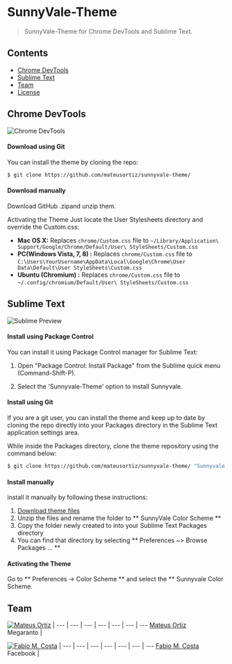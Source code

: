 
# SunnyVale-Theme


> SunnyVale-Theme for Chrome DevTools and Sublime Text.

## Contents

* [Chrome DevTools](#chrome-devtools)
* [Sublime Text](#sublime-text)
* [Team](#team)
* [License](LICENSE)

## Chrome DevTools

![Chrome DevTools](http://mateusortiz.github.io/sunnyvale-theme/assets/img/chrome.png)

#### Download using Git
You can install the theme by cloning the repo:
```sh
$ git clone https://github.com/mateusortiz/sunnyvale-theme/
```
#### Download manually
Download GitHub .zipand unzip them.

Activating the Theme
Just locate the User Stylesheets directory and override the Custom.css:

* **Mac OS X:** Replaces `chrome/Custom.css` file to `~/Library/Application\ Support/Google/Chrome/Default/User\ StyleSheets/Custom.css`
* **PC(Windows Vista, 7, 8) :** Replaces `chrome/Custom.css` file to `C:\Users\YourUsername\AppData\Local\Google\Chrome\User Data\Default\User StyleSheets\Custom.css`
* **Ubuntu (Chromium) :** Replaces `chrome/Custom.css` file to `~/.config/chromium/Default/User\ StyleSheets/Custom.css`


## Sublime Text

![Sublime Preview](http://mateusortiz.github.io/sunnyvale-theme/assets/img/sublime.png)

#### Install using Package Control
You can install it using Package Control manager for Sublime Text:

1. Open "Package Control: Install Package" from the Sublime quick menu (Command-Shift-P).

2. Select the 'Sunnyvale-Theme' option to install Sunnyvale. 


#### Install using Git
If you are a git user, you can install the theme and keep up to date by cloning the repo directly into your Packages directory in the Sublime Text application settings area.

While inside the Packages directory, clone the theme repository using the command below:

```sh
$ git clone https://github.com/mateusortiz/sunnyvale-theme/ "Sunnyvale Color Scheme"
```

#### Install manually
install it manually by following these instructions:

1. [Download theme files](https://github.com/mateusortiz/sunnyvale-theme/archive/master.zip)
2. Unzip the files and rename the folder to ** SunnyVale Color Scheme **
3. Copy the folder newly created to into your Sublime Text Packages directory
4. You can find that directory by selecting ** Preferences ~> Browse Packages ... **

#### Activating the Theme
Go to ** Preferences -> Color Scheme ** and select the ** Sunnyvale Color Scheme. 

## Team

[![Mateus Ortiz](https://2.gravatar.com/avatar/c626989c7ee2bc0734048da9f336d0a3?d=https%3A%2F%2Fidenticons.github.com%2F854534f866ca6eafcf0b5c65c6cbaf53.png&s=70)](https://twitter.com/mteusortiz) |
--- | --- | --- | --- | --- | --- | ---
[Mateus Ortiz](https://twitter.com/mteusortiz)<br>Megaranto |

[![Fabio M. Costa](https://2.gravatar.com/avatar/1eb74ff8a32ed9c32c99b59c41d82bee?d=https%3A%2F%2Fidenticons.github.com%2Fb96f94574298ff170b3fe1bfc2513f55.png&r=x&s=70)](https://twitter.com/fabiomiranda) |
--- | --- | --- | --- | --- | --- | ---
[Fabio M. Costa](https://twitter.com/fabiomiranda)<br>Facebook |